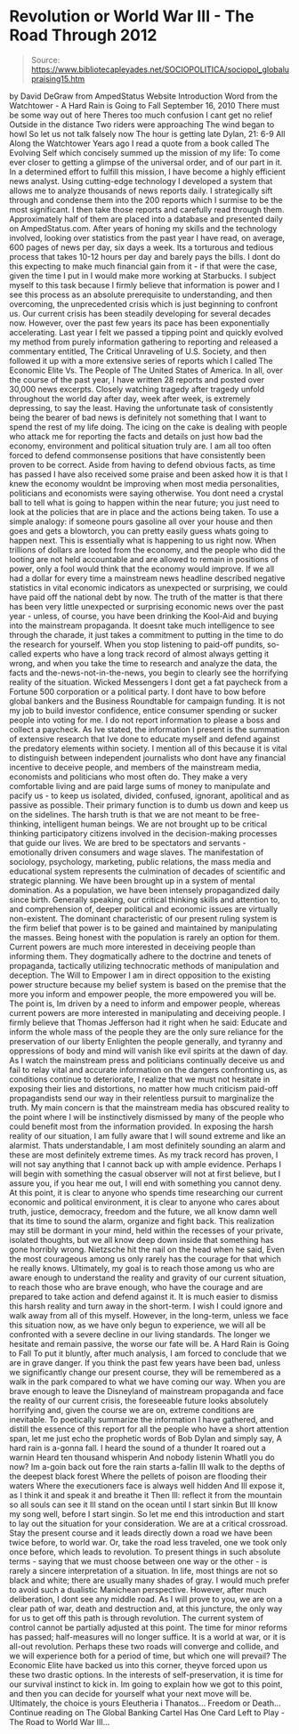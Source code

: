 # Revolution or World War III - The Road Through 2012

> Source: https://www.bibliotecapleyades.net/SOCIOPOLITICA/sociopol_globalupraising15.htm

by David DeGraw
from
AmpedStatus Website
Introduction
Word from the Watchtower - A Hard Rain is Going to Fall
September 16, 2010
There must be some way out of here
Theres too much confusion
I cant get no relief
Outside in the distance
Two riders were approaching
The wind began to howl
So let us not talk falsely now
The hour is getting late
Dylan, 21: 6-9
All Along the Watchtower
Years ago I read a quote from a book
called The Evolving Self which concisely summed up the mission of my life:
To come ever closer to getting a glimpse of
the universal order, and of our part in it.
In a determined effort to fulfill this mission,
I have become a highly efficient news analyst.
Using cutting-edge technology I developed a
system that allows me to analyze thousands of news reports daily. I
strategically sift through and condense them into the 200 reports which I
surmise to be the most significant. I then take those reports and carefully
read through them.
Approximately half of them are placed into a
database and presented daily on AmpedStatus.com.
After years of honing my skills and the technology involved, looking over
statistics from the past year I have read, on average, 600 pages of news per
day, six days a week. Its a torturous and tedious process that takes 10-12
hours per day and barely pays the bills. I dont do this expecting to make
much financial gain from it - if that were the case, given the time I put in
I would make more working at Starbucks.
I subject myself to this task because I firmly
believe that information is power and I see this process as an absolute
prerequisite to understanding, and then overcoming, the unprecedented crisis
which is just beginning to confront us.
Our current crisis has been steadily developing for several decades now.
However, over the past few years its pace has been exponentially
accelerating.
Last year I felt we passed a tipping point and
quickly evolved my method from purely information gathering to reporting and
released a commentary entitled, The
Critical Unraveling of U.S. Society, and then followed it up
with a more extensive series of reports which I called The
Economic Elite Vs. The People of The United States of America.
In all, over the course of the past year, I have
written 28 reports and posted over 30,000 news excerpts.
Closely watching tragedy after tragedy unfold throughout the world day after
day, week after week, is extremely depressing, to say the least. Having the
unfortunate task of consistently being the bearer of bad news is definitely
not something that I want to spend the rest of my life doing. The icing on
the cake is dealing with people who attack me for reporting the facts and
details on just how bad the economy, environment and political situation
truly are.
I am all too often forced to defend commonsense
positions that have consistently been proven to be correct.
Aside from having to defend obvious facts, as time has passed I have also
received some praise and been asked how it is that I knew the economy
wouldnt be improving when most media personalities, politicians and
economists were saying otherwise. You dont need a crystal ball to tell what
is going to happen within the near future; you just need to look at the
policies that are in place and the actions being taken.
To use a simple analogy: if someone pours
gasoline all over your house and then goes and gets a blowtorch, you can
pretty easily guess whats going to happen next.
This is essentially what is happening to us
right now. When trillions of dollars are looted from the economy, and the
people who did the looting are not held accountable and are allowed to
remain in positions of power, only a fool would think that the economy would
improve.
If we all had a dollar for every time a mainstream news headline described
negative statistics in vital economic indicators as unexpected or
surprising, we could have paid off the national debt by now. The truth of
the matter is that there has been very little unexpected or surprising
economic news over the past year - unless, of course, you have been drinking
the Kool-Aid and buying into the mainstream propaganda.
It doesnt take much intelligence to see through the charade, it just takes
a commitment to putting in the time to do the research for yourself.
When you stop listening to paid-off pundits,
so-called experts who have a long track record of almost always getting it
wrong, and when you take the time to research and analyze the data, the
facts and the-news-not-in-the-news, you begin to clearly see the horrifying
reality of the situation.
Wicked Messengers
I dont get a fat paycheck from a Fortune 500 corporation or a political
party.
I dont have to bow before global bankers and
the Business Roundtable for campaign funding. It is not my job to build
investor confidence, entice consumer spending or sucker people into voting
for me. I do not report information to please a boss and collect a paycheck.
As Ive stated, the information I present is the summation of extensive
research that Ive done to educate myself and defend against the predatory
elements within society.
I mention all of this because it is vital to distinguish between independent
journalists who dont have any financial incentive to deceive people, and
members of the mainstream media, economists and politicians who most often
do. They make a very comfortable living and are paid large sums of money to
manipulate and pacify us - to keep us isolated, divided, confused, ignorant,
apolitical and as passive as possible.
Their primary function is to dumb us down and
keep us on the sidelines.
The harsh truth is that we are not meant to be free-thinking, intelligent
human beings. We are not brought up to be critical thinking participatory
citizens involved in the decision-making processes that guide our lives. We
are bred to be spectators and servants - emotionally driven consumers and
wage slaves.
The manifestation of sociology, psychology, marketing, public relations, the
mass media and educational system represents the culmination of decades of
scientific and strategic planning. We have been brought up in a system of
mental domination. As a population, we have been intensely propagandized
daily since birth.
Generally speaking, our critical thinking skills
and attention to, and comprehension of, deeper political and economic issues
are virtually non-existent.
The dominant characteristic of our present ruling system is the firm belief
that power is to be gained and maintained by manipulating the masses. Being
honest with the population is rarely an option for them. Current powers are
much more interested in deceiving people than informing them.
They dogmatically adhere to the doctrine and
tenets of propaganda, tactically utilizing technocratic methods of
manipulation and deception.
The Will to Empower
I am in direct opposition to the
existing power structure because my belief system is based on the premise
that the more you inform and empower people, the more empowered you will be.
The point is, Im driven by a need to inform and
empower people, whereas current powers are more interested in manipulating
and deceiving people.
I firmly believe that Thomas Jefferson
had it right when he said:
Educate and inform the whole mass of the
people
they are the only sure reliance for the preservation of our
liberty
Enlighten the people generally, and tyranny and oppressions of
body and mind will vanish like evil spirits at the dawn of day.
As I watch the mainstream press and politicians
continually deceive us and fail to relay vital and accurate information on
the dangers confronting us, as conditions continue to deteriorate, I realize
that we must not hesitate in exposing their lies and distortions, no matter
how much criticism paid-off propagandists send our way in their relentless
pursuit to marginalize the truth.
My main concern is that the mainstream media has obscured reality to the
point where I will be instinctively dismissed by many of the people who
could benefit most from the information provided. In exposing the harsh
reality of our situation, I am fully aware that I will sound extreme and
like an alarmist.
Thats understandable, I am most definitely
sounding an alarm and these are most definitely extreme times.
As my track record has proven, I will not say anything that I cannot back up
with ample evidence. Perhaps I will begin with something the casual observer
will not at first believe, but I assure you, if you hear me out, I will end
with something you cannot deny.
At this point, it is clear to anyone who spends time researching our current
economic and political environment, it is clear to anyone who cares about
truth, justice, democracy, freedom and the future, we all know damn well
that its time to sound the alarm, organize and fight back.
This realization may still be dormant in your mind, held within the recesses
of your private, isolated thoughts, but we all know deep down inside that
something has gone horribly wrong.
Nietzsche hit the nail on the head when he said,
Even the most courageous among us only
rarely has the courage for that which he really knows.
Ultimately, my goal is to reach those among us
who are aware enough to understand the reality and gravity of our current
situation, to reach those who are brave enough, who have the courage and are
prepared to take action and defend against it.
It is much easier to dismiss this harsh reality and turn away in the
short-term. I wish I could ignore and walk away from all of this myself.
However, in the long-term, unless we face this situation now, as we have
only begun to experience, we will all be confronted with a severe decline in
our living standards.
The longer we hesitate and remain passive, the
worse our fate will be.
A Hard Rain is Going to Fall
To put it bluntly, after much
analysis, I am forced to conclude that we are in grave danger.
If you think the past few years have been bad,
unless we significantly change our present course, they will be remembered
as a walk in the park compared to what we have coming our way.
When you are brave enough to leave the Disneyland of mainstream propaganda
and face the reality of our current crisis, the foreseeable future looks
absolutely horrifying and, given the course we are on, extreme conditions
are inevitable.
To poetically summarize the information I have gathered, and distill the
essence of this report for all the people who have a short attention span,
let me just echo the prophetic words of Bob Dylan and simply say, A hard
rain is a-gonna fall.
I heard the sound of a thunder
It roared out a warnin
Heard ten thousand whisperin
And nobody listenin
Whatll you do now?
Im a-goin back out fore the rain starts a-fallin
Ill walk to the depths of the deepest black forest
Where the pellets of poison are flooding their waters
Where the executioners face is always well hidden
And Ill expose it, as I think it and speak it and breathe it
Then Ill:
reflect it from the mountain so all souls can see it
Ill stand on the ocean until I start sinkin
But Ill know my song well,
before I start singin.
So let me end this introduction and
start to lay out the situation for your consideration.
We are at a critical crossroad. Stay the present course and it leads
directly down a road we have been twice before, to world war. Or, take the
road less traveled, one we took only once before, which leads to revolution.
To present things in such absolute terms - saying that we must choose
between one way or the other - is rarely a sincere interpretation of a
situation. In life, most things are not so black and white; there are
usually many shades of gray. I would much prefer to avoid such a dualistic
Manichean perspective. However, after much deliberation, I dont see any
middle road.
As I will prove to you, we are on a clear path
of war, death and destruction and, at this juncture, the only way for us to
get off this path is through revolution.
The current system of control cannot be
partially adjusted at this point. The time for minor reforms has passed;
half-measures will no longer suffice. It is a world at war, or it is all-out
revolution.
Perhaps these two roads will converge and
collide, and we will experience both for a period of time, but which one
will prevail? The Economic Elite have backed us into this corner, theyve
forced upon us these two drastic options.
In the interests of self-preservation, it is time for our survival instinct
to kick in. Im going to explain how we got to this point, and then you can
decide for yourself what your next move will be.
Ultimately, the choice is yours
Eleutheria i Thanatos... Freedom or
Death...
Continue reading on
The Global Banking Cartel Has One Card Left to Play -
The Road to World War III...
